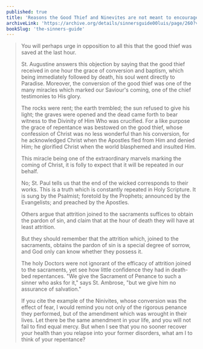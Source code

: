 ```yaml
---
published: true
title: 'Reasons the Good Thief and Ninevites are not meant to encourage deferring our conversion'
archiveLink: 'https://archive.org/details/sinnersguide00luis/page/260?view=theater'
bookSlug: 'the-sinners-guide'
---
```


> You will perhaps urge in opposition to all this that the good thief was saved at the last hour.
> 
> St. Augustine answers this objection by saying that the good thief received in one hour the grace of conversion and baptism, which being immediately followed by death, his soul went directly to Paradise. Moreover, the conversion of the good thief was one of the many miracles which marked our Saviour's coming, one of the chief testimonies to His glory.
> 
> The rocks were rent; the earth trembled; the sun refused to give his light; the graves were opened and the dead came forth to bear witness to the Divinity of Him Who was crucified. For a like purpose the grace of repentance was bestowed on the good thief, whose confession of Christ was no less wonderful than his conversion, for he acknowledged Christ when the Apostles fled from Him and denied Him; he glorified Christ when the world blasphemed and insulted Him.
> 
> This miracle being one of the extraordinary marvels marking the coming of Christ, it is folly to expect that it will be repeated in our behalf.
> 
> No; St. Paul tells us that the end of the wicked corresponds to their works. This is a truth which is constantly repeated in Holy Scripture. It is sung by the Psalmist; foretold by the Prophets; announced by the Evangelists; and preached by the Apostles.
> 
> Others argue that attrition joined to the sacraments suffices to obtain the pardon of sin, and claim that at the hour of death they will have at least attrition.
> 
> But they should remember that the attrition which, joined to the sacraments, obtains the pardon of sin is a special degree of sorrow, and God only can know whether they possess it.
> 
> The holy Doctors were not ignorant of the efficacy of attrition joined to the sacraments, yet see how little confidence they had in death-bed repentances. "We give the Sacrament of Penance to such a sinner who asks for it," says St. Ambrose, "but we give him no assurance of salvation."
> 
> If you cite the example of the Ninivites, whose conversion was the effect of fear, I would remind you not only of the rigorous penance they performed, but of the amendment which was wrought in their lives. Let there be the same amendment in your life, and you will not fail to find equal mercy. But when I see that you no sooner recover your health than you relapse into your former disorders, what am I to think of your repentance?
